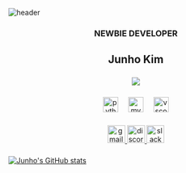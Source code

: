 ![header](https://capsule-render.vercel.app/api?type=waving&height=300&color=gradient&text=개발%20뉴비%20입니다.&fontAlign=50&fontAlignY=50&fontColor=ffffff&reversal=false)

<h3 align="center">NEWBIE DEVELOPER</h3>

###

<h2 align="center">Junho Kim</h2>

###

<div align="center">
  <img src="https://profile-counter.glitch.me/Tinyriott/count.svg?"  />
</div>

###

<div align="center">
  <img src="https://cdn.jsdelivr.net/gh/devicons/devicon/icons/python/python-original.svg" height="30" alt="python logo"  />
  <img width="12" />
  <img src="https://cdn.jsdelivr.net/gh/devicons/devicon/icons/mysql/mysql-original.svg" height="30" alt="mysql logo"  />
  <img width="12" />
  <img src="https://cdn.jsdelivr.net/gh/devicons/devicon/icons/vscode/vscode-original.svg" height="30" alt="vscode logo"  />
</div>

###

<div align="center">
  <a href="rlawnsgh9757@gmail.com" target="_blank">
    <img src="https://img.shields.io/static/v1?message=Gmail&logo=gmail&label=&color=D14836&logoColor=white&labelColor=&style=for-the-badge" height="35" alt="gmail logo"  />

  </a>
  <a href="https://www.discord.com/users/317660267322540042" target="_blank">
    <img src="https://img.shields.io/static/v1?message=Discord&logo=discord&label=&color=7289DA&logoColor=white&labelColor=&style=for-the-badge" height="35" alt="discord logo"  />

  </a>
  <a href="https://9python.slack.com/team/U0756PQ05UL" target="_blank">
    <img src="https://img.shields.io/static/v1?message=Slack&logo=slack&label=&color=4A154B&logoColor=white&labelColor=&style=for-the-badge" height="35" alt="slack logo"  />

  </a>
</div>

###
[![Junho's GitHub stats](https://github-readme-stats.vercel.app/api?username=Tinyriott)](https://github.com/Tinyriott) 
